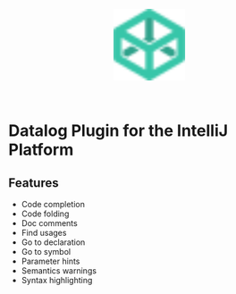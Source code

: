 <div style="text-align: center;">
    <p align="center">
      <img alt="Datalog IntelliJ" width="128" height="128" src="src/main/resources/icon.svg">
    </p>
</div>
<br>

# Datalog Plugin for the IntelliJ Platform

## Features

* Code completion
* Code folding
* Doc comments
* Find usages
* Go to declaration
* Go to symbol
* Parameter hints
* Semantics warnings
* Syntax highlighting

